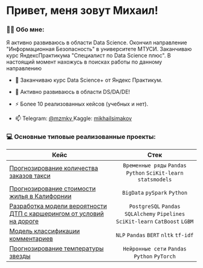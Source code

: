 # Привет, меня зовут Михаил!

### :man_technologist: Обо мне:

Я активно развиваюсь в области Data Science. Окончил направление "Информационная Безопасность" в университете МТУСИ. Заканчиваю курс ЯндексПрактикума "Специалист по Data Science плюс".  В настоящий момент нахожусь в поисках работы по данному направлению


- :telescope: Заканчиваю курс Data Science+ от Яндекс Практикум.

- :seedling: Активно развиваюсь в области DS/DA/DE!

- :zap: Более 10 реализованных кейсов (учебных и нет).

- :mailbox: Telegram: <a href="https://t.me/mzmkv/"> @mzmkv </a> Kaggle: <a href="https://www.kaggle.com/mikhailsimakov"> mikhailsimakov </a>

### 💻 Основные типовые реализованные проекты:

| Кейс                                                            | Стек              |
| ----------------------------------------------------------------| :---------------: |
| <a href="https://github.com/msmkv/time-rows_taxi">Прогнозирование количества заказов такси</a>| `Временные ряды` `Pandas` `Python` `SciKit-learn` `statsmodels` |
| <a href="https://github.com/msmkv/house_pricing_spark">Прогнозирование стоимости жилья в Калифорнии</a>| `BigData` `pySpark` `Python` |
| <a href="https://github.com/msmkv/dtp_carshare">Разработка модели вероятности ДТП с каршерингом от условий на дороге</a>| `PostgreSQL` `Pandas` `SQLAlchemy` `Pipelines` `SciKit-learn` `CatBoost` `LGBM` |
| <a href="https://github.com/msmkv/nlp_comment_classify">Модель классификации комментариев</a>| `NLP` `Pandas` `BERT` `nltk` `tf-idf` |
| <a href="https://github.com/msmkv/stars_pytorch">Прогнозирование температуры звезды</a>| `Нейронные сети` `Pandas` `Python` `PyTorch` |



